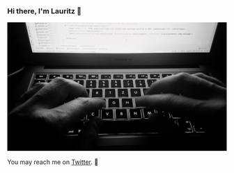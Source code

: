 ### Hi there, I'm Lauritz 👋
![Header: Typing](https://github.com/lauritzh/lauritzh/blob/master/header.jpg)

You may reach me on [Twitter](https://twitter.com/_lauritz_). 🙂

<!--
**lauritzh/lauritzh** is a ✨ _special_ ✨ repository because its `README.md` (this file) appears on your GitHub profile.

Here are some ideas to get you started:

- 🔭 I’m currently working on ...
- 🌱 I’m currently learning ...
- 👯 I’m looking to collaborate on ...
- 🤔 I’m looking for help with ...
- 💬 Ask me about ...
- 📫 How to reach me: ...
- 😄 Pronouns: ...
- ⚡ Fun fact: ...
-->
